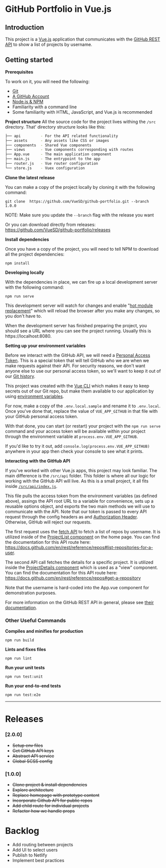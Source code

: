 # GitHub Portfolio in Vue.js

## Introduction

This project is a [Vue.js](https://vuejs.org) application that communicates with the [GitHub REST API](https://docs.github.com/en/rest) to show a list of projects by username.

## Getting started

**Prerequisites**

To work on it, you will need the following:
- [Git](https://git-scm.com/downloads)
- [A GitHub Account](https://github.com/join)
- [Node.js & NPM](https://nodejs.org/en/)
- Familiarity with a command line
- Some familiarity with HTML, JavaScript, and Vue.js is recommended

**Project structure**
All the source code for the project lives withing the `/src` directory. That' directory structure looks like this:

```bash
├── api         - For the API related functionality
├── assets      - Any assets like CSS or images
├── components  - Shared Vue components
├── views       - Vue components corresponding with routes
├── App.vue     - The main application component
├── main.js     - The entrypoint to the app
├── router.js   - Vue router configuration
└── store.js    - Vuex configuration
```

**Clone the latest release**

You can make a copy of the project locally by cloning it with the following command:

```
git clone  https://github.com/VueSD/github-portfolio.git --branch 1.0.0
```

NOTE: Make sure you update the `--branch` flag with the release you want

Or you can download directly from releases: https://github.com/VueSD/github-portfolio/releases

**Install dependencies**

Once you have a copy of the project, you will need to tell NPM to download all the project dependencies:

```
npm install
```

**Developing locally**

With the dependencies in place, we can fire up a local development server with the following command:

```
npm run serve
```
This development server will watch for changes and enable "[hot module replacement](https://webpack.js.org/concepts/hot-module-replacement/)" which will reload the browser after you make any changes, so you don't have to.

When the development server has finished preparing the project, you should see a URL where you can see the project running. Usually this is https://localhost:8080.

**Setting up your environment variables**

Before we interact with the GitHub API, we will need a [Personal Access Token](https://docs.github.com/en/github/authenticating-to-github/creating-a-personal-access-token). This is a special token that will tell GitHub who we are when we make requests against their API. For security reasons, we don't want anyone else to use our personal access token, so we'll want to keep it out of our [Git history](https://git-scm.com/book/en/v2/Git-Basics-Viewing-the-Commit-History).

This project was created with the [Vue CLI](https://cli.vuejs.org/) which makes it easy to keep secrets out of our Git repo, but make them available to our application by using [environment variables](https://cli.vuejs.org/guide/mode-and-env.html).

For now, make a copy of the `.env.local.sample` and rename it to `.env.local`. Once you've done that, replace the value of `VUE_APP_GITHUB` in that file with your GitHub personal access token.

With that done, you can start (or restart) your project with the `npm run serve` command and your access token will be available within your project through the environment variable at `process.env.VUE_APP_GITHUB`.

If you'd like to try it out, add `console.log(process.env.VUE_APP_GITHUB)` anywhere in your app then check your console to see what it prints.

**Interacting with the GitHub API**

If you've worked with other Vue.js apps, this project may look familiar. The main difference is the `/src/api` folder. This folder is where all our logic for working with the GitHub API will live. As this is a small project, it all fits inside [`/src/api/index.js`](https://github.com/VueSD/github-portfolio/blob/master/src/api/index.js).

This file pulls the access token from the environment variables (as defined above), assings the API root URL to a variable for convenience, sets up a reusable options object, and exports the two main methods we will use to communicate with the API. Note that our token is passed to every API request through the config headers as and [Authorization Header](https://developer.mozilla.org/en-US/docs/Web/HTTP/Headers/Authorization). Otherwise, GitHub will reject our requests.

The first request uses the [fetch API](https://developer.mozilla.org/en-US/docs/Web/API/Fetch_API) to fetch a list of repos by username. It is utilized inside of the [ProjectList component](https://github.com/VueSD/github-portfolio/blob/master/src/components/ProjectList.vue) on the home page. You can find the documentation for this API route here: https://docs.github.com/en/rest/reference/repos#list-repositories-for-a-user.

The second API call fetches the details for a specific project. It is utilized inside the [ProjectDetails component](https://github.com/VueSD/github-portfolio/blob/master/src/views/ProjectDetails.vue) which is used as a "view" component. You can find the documentation for this API route here: https://docs.github.com/en/rest/reference/repos#get-a-repository

Note that the username is hard-coded into the App.vue component for demonstration purposes.

For more information on the GitHub REST API in general, please see [their documentation](https://docs.github.com/en/rest).

### Other Useful Commands

**Compiles and minifies for production**

```
npm run build
```

**Lints and fixes files**

```
npm run lint
```

**Run your unit tests**

```
npm run test:unit
```

**Run your end-to-end tests**

```
npm run test:e2e
```

---

# Releases

### [2.0.0]

- ~~Setup env files~~
- ~~Get GitHub API keys~~
- ~~Abstract API service~~
- ~~Global SCSS config~~

### [1.0.0]

- ~~Clone project & install dependencies~~
- ~~Explore architecture~~
- ~~Replace homepage with prototype content~~
- ~~Incorporate Github API for public repos~~
- ~~Add child route for individual projects~~
- ~~Refactor how we handle props~~

# Backlog

- Add routing between projects
- Add UI to select users
- Publish to Netlify
- Implement best practices
